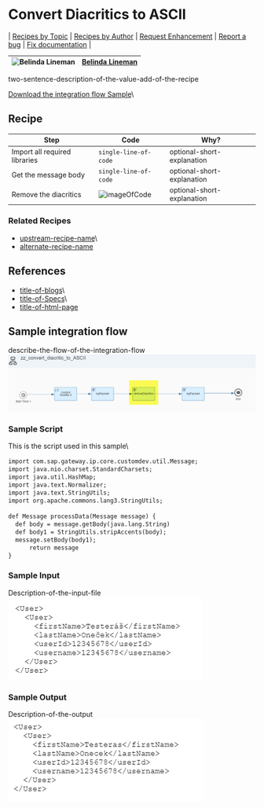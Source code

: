 # Convert Diacritics to ASCII

\| [Recipes by Topic](../../readme.md ) \| [Recipes by Author](../../author.md ) \| [Request Enhancement](https://github.com/SAP-samples/cloud-integration-flow/issues/new?assignees=&labels=Recipe%20Fix,enhancement&template=recipe-request.md&title=Improve%20escaped-do-some-code-thing-%20 ) \| [Report a bug](https://github.com/SAP-samples/cloud-integration-flow/issues/new?assignees=&labels=Recipe%20Fix,bug&template=bug_report.md&title=Issue%20with%20escaped-do-some-code-thing-%20 ) \| [Fix documentation](https://github.com/SAP-samples/cloud-integration-flow/issues/new?assignees=&labels=Recipe%20Fix,documentation&template=bug_report.md&title=Docu%20fix%20escaped-do-some-code-thing-%20 ) \|

![Belinda Lineman](https://github.com/BelindaLineman.png?size=50 ) | [Belinda Lineman](https://github.com/BelindaLineman ) |
----|----|

two-sentence-description-of-the-value-add-of-the-recipe

[Download the integration flow Sample](zip-file-name.zip)\


## Recipe

Step|Code|Why?
----|----|----
Import all required libraries | ```single-line-of-code``` | optional-short-explanation |
Get the message body | ```single-line-of-code``` | optional-short-explanation |
Remove the diacritics | ![imageOfCode](name-of-screenshot.jpg) |optional-short-explanation |

### Related Recipes
* [upstream-recipe-name](../upstream-recipe-folder-name)\
* [alternate-recipe-name](../alternate-recipe-folder-name)

## References
* [title-of-blogs](http-link)\
* [title-of-Specs](http-link)\
* [title-of-html-page](http-link)

## Sample integration flow
describe-the-flow-of-the-integration-flow\
![iflowimage](SampleIntegrationFlow.png)

### Sample Script
This is the script used in this sample\
```
import com.sap.gateway.ip.core.customdev.util.Message;
import java.nio.charset.StandardCharsets;
import java.util.HashMap;
import java.text.Normalizer;
import java.text.StringUtils;
import org.apache.commons.lang3.StringUtils;

def Message processData(Message message) {
  def body = message.getBody(java.lang.String)
  def body1 = StringUtils.stripAccents(body);
  message.setBody(body1);
      return message
}
 ```

### Sample Input
Description-of-the-input-file\
![input-image](SampleInput.png)

### Sample Output
Description-of-the-output\
![Output Image](SampleOutput.png)
